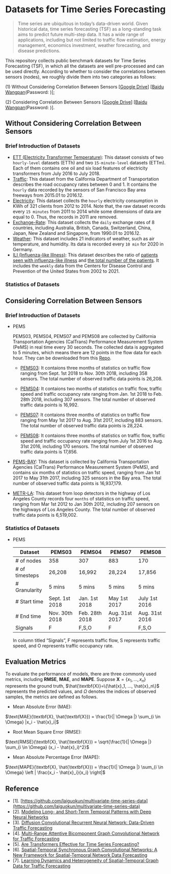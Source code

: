 # Datasets for Time Series Forecasting
> Time series are ubiquitous in today’s data-driven world. Given historical data, time series forecasting (TSF) as a long-standing task aims to predict future multi-step data. It has a wide range of applications, including but not limited to traffic flow estimation, energy management, economics investment, weather forecasting, and disease predictions. 

This repository collects public benchmark datasets for Time Series Forecasting (TSF), in which all the datasets are well pre-processed and can be used directly. According to whether to consider the correlations between sensors (nodes), we roughly divide them into two categories as follows: 

(1) Without Considering Correlation Between Sensors [[Google Drive](https://drive.google.com/drive/folders/16wqbX5UhlaIieLYdeN6h8kfHKx58bdtc?usp=sharing)] [[Baidu Wangpan]()(Password: )];

(2) Considering Correlation Between Sensors [[Google Drive](https://drive.google.com/drive/folders/1N-VnvZe6vYnvmWk-CZ1UC-BB9_f4jxw5?usp=sharing)] [[Baidu Wangpan]()(Password: )].

## Without Considering Correlation Between Sensors
### Brief Introduction of Datasets
- [ETT (Electricity Transformer Temperature)](https://github.com/zhouhaoyi/ETDataset):
This dataset consists of two `hourly-level` datasets (ETTh) and two `15-minute-level` datasets (ETTm). Each of them contains one oil and six load features of electricity transformers from July 2016 to July 2018.
- [Traffic](http://pems.dot.ca.gov):
This dataset from the California Department of Transportation describes the road occupancy rates between 0 and 1. It contains the `hourly` data recorded by the sensors of San Francisco Bay area freeways from 2015.01 to 2016.12. 
- [Electricity](https://archive.ics.uci.edu/ml/datasets/ElectricityLoadDiagrams20112014):
This dataset collects the `hourly` electricity consumption in KWh of 321 clients from 2012 to 2014. Note that, the raw dataset records every `15 minutes` from 2011 to 2014 while some dimensions of data are equal to 0. Thus, the records in 2011 are removed. 
- [Exchange-Rate](https://github.com/laiguokun/multivariate-time-series-data):
This dataset collects the `daily` exchange rates of 8 countries, including Australia, British, Canada, Switzerland, China, Japan, New Zealand and Singapore, from 1990.01 to 2016.12.
- [Weather](https://www.bgc-jena.mpg.de/wetter/):
This dataset includes 21 indicators of weather, such as air temperature, and humidity. Its data is recorded every `10 min` for 2020 in Germany.
- [ILI (Influenza-like Illness)](https://gis.cdc.gov/grasp/fluview/fluportaldashboard.html):
This dataset describes the ratio of <u>patients seen with influenza-like illness</u> and <u>the total number of the patients</u>. It includes the `weekly` data from the Centers for Disease Control and Prevention of the United States from 2002 to 2021.

### Statistics of Datasets 

## Considering Correlation Between Sensors
### Brief Introduction of Datasets

- PEMS

    PEMS03, PEMS04, PEMS07 and PEMS08 are collected by California Transportation Agencies (CalTrans) Performance Measurement System (PeMS) in real time every 30 seconds. The collected data is aggregated to 5 minutes, which means there are 12 points in the flow data for each hour. They can be downloaded from this [Repo](https://github.com/guoshnBJTU/ASTGNN/tree/main/data).

    - [PEMS03]():
    It contaions three months of statistics on traffic flow ranging from Sept. 1st 2018 to Nov. 30th 2018, including 358 sensors. The total number of observed traffic data points is 26,208.

    - [PEMS04]():
    It contaions two months of statistics on traffic flow, traffic speed and traffic occupancy rate ranging from Jan. 1st 2018 to Feb. 28th 2018, including 307 sensors. The total number of observed traffic data points is 16,992.

    - [PEMS07]():
    It contaions three months of statistics on traffic flow ranging from May 1st 2017 to Aug. 31st 2017, including 883 sensors. The total number of observed traffic data points is 28,224.

    - [PEMS08]():
    It contaions three months of statistics on traffic flow, traffic speed and traffic occupancy rate ranging from July 1st 2016 to Aug. 31st 2016, including 170 sensors. The total number of observed traffic data points is 17,856.

- [PEMS-BAY]():
This dataset is collected by California Transportation Agencies (CalTrans) Performance Measurement System (PeMS), and contains six months of statistics on traffic speed, ranging from Jan 1st 2017 to May 31th 2017, including 325 sensors in the Bay area. The total number of observed traffic data points is 16,937,179.
- [METR-LA]():
This dataset from loop detectors in the highway of Los Angeles County records four `months` of statistics on traffic speed, ranging from Mar 1st 2012 to Jan 30th 2012, including 207 sensors on the highways of Los Angeles County. The total number of observed traffic data points is 6,519,002.

### Statistics of Datasets 
- PEMS

    | Dataset | PEMS03    | PEMS04   | PEMS07 | PEMS08 |
    | ------- | --------- | -------- | ------ | ------ |
    | # of nodes |358|307|883|170|
    | # of timesteps |26,208|16,992|28,224|17,856|
    | # Granularity| 5 mins|5 mins|5 mins|5 mins|
    | # Start time|Sept. 1st 2018|Jan. 1st 2018|May 1st 2017|July 1st 2016|
    | # End time |Nov. 30th 2018|Feb. 28th 2018|Aug. 31st 2017|Aug. 31st 2016|
    | Signals|F|F,S,O|F|F,S,O|

    In column titled “Signals”, F represents traffic flow, S represents traffic speed, and O represents traffic occupancy rate.



## Evaluation Metrics
To evaluate the performance of models, there are three commonly used metrics, including **RMSE**, **MAE**, and **MAPE**.
Suppose $\textbf{X}=\{x_1, ..., x_n\}$ represents the ground truth, $\hat{\textbf{X}}=\{\hat{x}_1, ..., \hat{x}_n\}$ represents the predicted
values, and $\Omega$ denotes the indices of observed samples, the metrics are defined as follows.
* Mean Absolute Error (MAE):

$\text{MAE}(\textbf{X}, \hat{\textbf{X}})  = \frac{1}{| \Omega |}  \sum_{i \in \Omega} |x_i - \hat{x}_i|$
* Root Mean Square Error (RMSE):

$\text{RMSE}(\textbf{X}, \hat{\textbf{X}}) = \sqrt{\frac{1}{| \Omega |} \sum_{i \in \Omega} (x_i - \hat{x}_i)^2}$
* Mean Absolute Percentage Error (MAPE):

$\text{MAPE}(\textbf{X}, \hat{\textbf{X}})  = \frac{1}{| \Omega |}  \sum_{i \in \Omega} \left | \frac{x_i - \hat{x}_i}{x_i} \right|$

## Reference
- [1]. [https://github.com/laiguokun/multivariate-time-series-data](https://github.com/laiguokun/multivariate-time-series-data)
- [2]. [Modeling Long- and Short-Term Temporal Patterns with Deep Neural Networks](https://arxiv.org/abs/1703.07015)
- [3]. [Diffusion Convolutional Recurrent Neural Network: Data-Driven Traffic Forecasting](https://openreview.net/forum?id=SJiHXGWAZ)
- [4]. [Multi-Range Attentive Bicomponent Graph Convolutional Network for Traffic Forecasting](https://arxiv.org/abs/1911.12093)
- [5]. [Are Transformers Effective for Time Series Forecasting?](https://arxiv.org/abs/2205.13504)
- [6]. [Spatial-Temporal Synchronous Graph Convolutional Networks: A New Framework for Spatial-Temporal Network Data Forecasting](https://ojs.aaai.org/index.php/AAAI/article/view/5438)
- [7]. [Learning Dynamics and Heterogeneity of Spatial-Temporal Graph Data for Traffic Forecasting](https://ieeexplore.ieee.org/document/9346058)